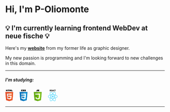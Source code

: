 # Hi, I'm P-Oliomonte
## :bulb: I'm currently learning frontend WebDev at neue fische :bulb:

Here's my **[website](https://phillip-oehlenberg.com/)** from my former life as graphic designer.

My new passion is programming and I'm looking forward to new challenges in this domain.

---

##### I'm studying:
<p>
<img src="/pics/ICONS_0001_HTML.png" width="5%" height="5%"> &nbsp; &nbsp;
<img src="/pics/ICONS_0003_CSS.png" width="5%" height="5%"> &nbsp; &nbsp;
<img src="/pics/ICONS_0002_JAVASCRIPT.png" width="5%" height="5%"> &nbsp; &nbsp;
<img src="/pics/ICONS_0000_REACT.png" width="6%" height="6%">
</p> 

---
